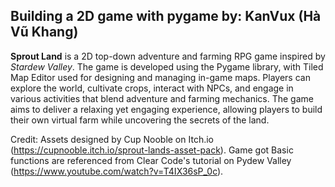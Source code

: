 ## Building a 2D game with pygame by: KanVux (Hà Vũ Khang) ##

**Sprout Land** is a 2D top-down adventure and farming RPG game inspired by *Stardew Valley*. The game is developed using the Pygame library, with Tiled Map Editor used for designing and managing in-game maps. Players can explore the world, cultivate crops, interact with NPCs, and engage in various activities that blend adventure and farming mechanics. The game aims to deliver a relaxing yet engaging experience, allowing players to build their own virtual farm while uncovering the secrets of the land.

Credit: 
  Assets designed by Cup Nooble on Itch.io (https://cupnooble.itch.io/sprout-lands-asset-pack).
  Game got Basic functions are referenced from Clear Code's tutorial on Pydew Valley (https://www.youtube.com/watch?v=T4IX36sP_0c).
